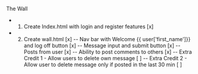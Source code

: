 The Wall
-  1) Create Index.html with login and register features [x]
-  2) Create wall.html [x]
--  Nav bar with Welcome {{ user['first_name']}} and log off button [x]
--  Message input and submit button [x]
--  Posts from user [x]
--  Ability to post comments to others [x]
--  Extra Credit 1 - Allow users to delete own message  [ ]
--  Extra Credit 2 - Allow user to delete message only if posted in the last 30 min [ ]